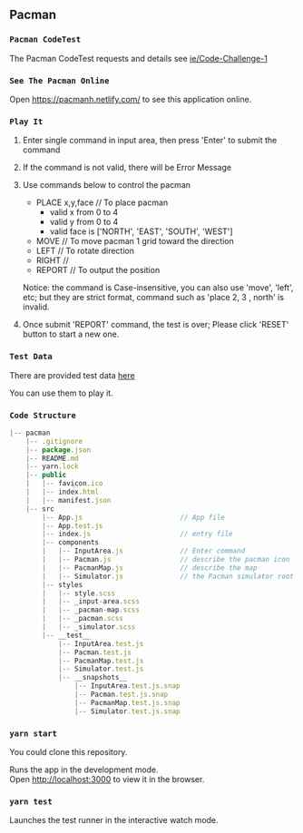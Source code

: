 ## Pacman

### `Pacman CodeTest`

The Pacman CodeTest requests and details see [ie/Code-Challenge-1](https://github.com/ie/Code-Challenge-1)



### `See The Pacman Online`

Open https://pacmanh.netlify.com/  to see this application online.



### `Play It`

1. Enter single command in input area, then press 'Enter' to submit the command

2. If the command is not valid, there will be Error Message

3. Use commands below to control the pacman

   - PLACE x,y,face    // To place pacman
     - valid x from 0 to 4
     - valid y from 0 to 4
     - valid face is ['NORTH', 'EAST', 'SOUTH', 'WEST']
   - MOVE  // To move pacman 1 grid toward the direction
   - LEFT  // To rotate direction 
   - RIGHT //
   - REPORT   // To output the position

   Notice: the command is Case-insensitive, you can also use 'move', 'left', etc; but they are strict format, command such as 'place 2,   3   , north' is invalid.

4. Once submit 'REPORT' command, the test is over; Please click 'RESET' button to start a new one.



### `Test Data`

There are provided test data [here](https://github.com/Haley-Zhu/pacman/blob/master/testdata.txt)

You can use them to play it.



### `Code Structure`

```js
|-- pacman
    |-- .gitignore
    |-- package.json
    |-- README.md
    |-- yarn.lock
    |-- public
    |   |-- favicon.ico
    |   |-- index.html
    |   |-- manifest.json
    |-- src
        |-- App.js                        // App file
        |-- App.test.js
        |-- index.js                      // entry file
        |-- components
        |   |-- InputArea.js              // Enter command
        |   |-- Pacman.js                 // describe the pacman icon
        |   |-- PacmanMap.js              // describe the map
        |   |-- Simulator.js              // the Pacman simulator root file
        |-- styles
        |   |-- style.scss
        |   |-- _input-area.scss
        |   |-- _pacman-map.scss
        |   |-- _pacman.scss
        |   |-- _simulator.scss
        |-- __test__
            |-- InputArea.test.js
            |-- Pacman.test.js
            |-- PacmanMap.test.js
            |-- Simulator.test.js
            |-- __snapshots__
                |-- InputArea.test.js.snap
                |-- Pacman.test.js.snap
                |-- PacmanMap.test.js.snap
                |-- Simulator.test.js.snap

```



### `yarn start`

You could clone this repository.

Runs the app in the development mode.<br />
Open [http://localhost:3000](http://localhost:3000) to view it in the browser.



### `yarn test`

Launches the test runner in the interactive watch mode.<br />






